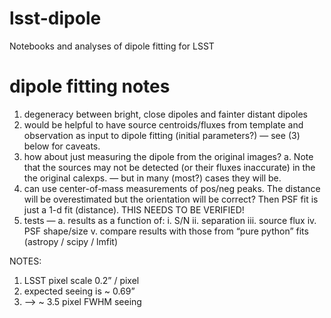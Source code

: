 # lsst-dipole
Notebooks and analyses of dipole fitting for LSST

# dipole fitting notes

1. degeneracy between bright, close dipoles and fainter distant dipoles
2. would be helpful to have source centroids/fluxes from template and observation as input to dipole fitting (initial parameters?) — see (3) below for caveats.
3. how about just measuring the dipole from the original images?
   a. Note that the sources may not be detected (or their fluxes inaccurate) in the the original calexps. — but in many (most?) cases they will be.
4. can use center-of-mass measurements of pos/neg peaks. The distance will be overestimated but the orientation will be correct? Then PSF fit is just a 1-d fit (distance). THIS NEEDS TO BE VERIFIED!
5. tests —
   a. results as a function of:
       i. S/N
       ii. separation
       iii. source flux
       iv. PSF shape/size
       v. compare results with those from “pure python” fits (astropy / scipy / lmfit)


NOTES:

1. LSST pixel scale 0.2” / pixel
2. expected seeing is  ~ 0.69”
3.   —> ~ 3.5 pixel FWHM seeing
